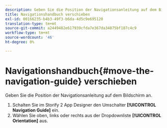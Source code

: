 ```yaml
---
description: Geben Sie die Position der Navigationsanleitung auf dem Bildschirm an.
title: Navigationshandbuch verschieben
exl-id: 00166235-b4b3-49f3-b6da-4d5c9e695120
translation-type: tm+mt
source-git-commit: a2449482e617939cfda7e367da34875bf187c4c9
workflow-type: tm+mt
source-wordcount: '46'
ht-degree: 0%

---
```


# Navigationshandbuch{#move-the-navigation-guide} verschieben

Geben Sie die Position der Navigationsanleitung auf dem Bildschirm an.

1. Schalten Sie im Storify 2 App Designer den Umschalter **[!UICONTROL Navigation Guide]** ein.
1. Wählen Sie oben, links oder rechts aus der Dropdownliste **[!UICONTROL Orientation]** aus.
